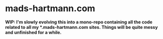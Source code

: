 

# mads-hartmann.com

**WIP: I'm slowly evolving this into a mono-repo containing all the code related to all my \*.mads-hartmann.com sites. Things will be quite messy and unfinished for a while.**
